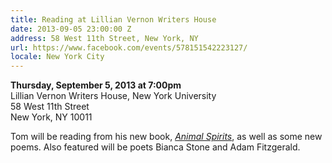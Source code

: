 ```yaml
---
title: Reading at Lillian Vernon Writers House
date: 2013-09-05 23:00:00 Z
address: 58 West 11th Street, New York, NY
url: https://www.facebook.com/events/578151542223127/
locale: New York City
---
```


**Thursday, September 5, 2013 at 7:00pm**  
Lillian Vernon Writers House, New York University   
58 West 11th Street   
New York, NY 10011  

Tom will be reading from his new book, *[Animal Spirits](/poems/animal-spirits)*, as well as some new poems. Also featured will be poets Bianca Stone and Adam Fitzgerald.

